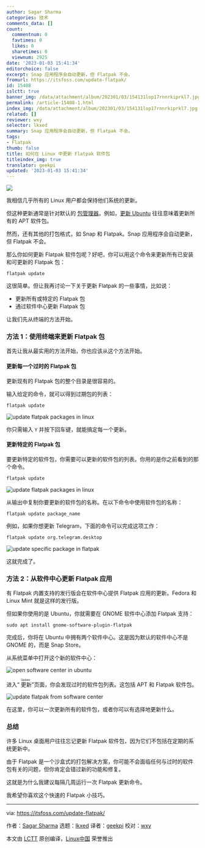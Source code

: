 ```yaml
---
author: Sagar Sharma
categories: 技术
comments_data: []
count:
  commentnum: 0
  favtimes: 0
  likes: 0
  sharetimes: 0
  viewnum: 2925
date: '2023-01-03 15:41:34'
editorchoice: false
excerpt: Snap 应用程序会自动更新，但 Flatpak 不会。
fromurl: https://itsfoss.com/update-flatpak/
id: 15408
islctt: true
banner_img: /data/attachment/album/202301/03/154131lop17rnnrkiprkl7.jpg
permalink: /article-15408-1.html
index_img: /data/attachment/album/202301/03/154131lop17rnnrkiprkl7.jpg.thumb.jpg
related: []
reviewer: wxy
selector: lkxed
summary: Snap 应用程序会自动更新，但 Flatpak 不会。
tags:
- Flatpak
thumb: false
title: 如何在 Linux 中更新 Flatpak 软件包
titleindex_img: true
translator: geekpi
updated: '2023-01-03 15:41:34'
---
```


![](/data/attachment/album/202301/03/154131lop17rnnrkiprkl7.jpg)


我相信几乎所有的 Linux 用户都会保持他们系统的更新。


但这种更新通常是针对默认的 [包管理器](https://itsfoss.com/package-manager/)。例如，[更新 Ubuntu](https://itsfoss.com/update-ubuntu/) 往往意味着更新所有的 APT 软件包。


然而，还有其他的打包格式，如 Snap 和 Flatpak。Snap 应用程序会自动更新，但 Flatpak 不会。


那么你如何更新 Flatpak 软件包呢？好吧，你可以用这个命令来更新所有已安装和可更新的 Flatpak 包：



```
flatpak update

```

这很简单。但让我再讨论一下关于更新 Flatpak 的一些事情，比如说：


* 更新所有或特定的 Flatpak 包
* 通过软件中心更新 Flatpak 包


让我们先从终端的方法开始。


### 方法 1：使用终端来更新 Flatpak 包


首先让我从最实用的方法开始，你也应该从这个方法开始。


#### 更新每一个过时的 Flatpak 包


更新现有的 Flatpak 包的整个目录是很容易的。


输入给定的命令，就可以得到过期包的列表：



```
flatpak update

```

![update flatpak packages in linux](/data/attachment/album/202301/03/154134vwxbzv9non79owx5.png)


你只需输入 `Y` 并按下回车键，就能搞定每一个更新。


#### 更新特定的 Flatpak 包


要更新特定的软件包，你需要可以更新的软件包的列表。你用的是你之前看到的那个命令。



```
flatpak update

```

![update flatpak packages in linux](/data/attachment/album/202301/03/154134vwxbzv9non79owx5.png)


从输出中复制你要更新的软件包的名称。在以下命令中使用软件包的名称：



```
flatpak update package_name

```

例如，如果你想更新 Telegram，下面的命令可以完成这项工作：



```
flatpak update org.telegram.desktop

```

![update specific package in flatpak](/data/attachment/album/202301/03/154134nk1u5l9o1kmw1him.png)


这就完成了。


### 方法 2：从软件中心更新 Flatpak 应用


有 Flatpak 内置支持的发行版会在软件中心提供 Flatpak 应用的更新。Fedora 和 Linux Mint 就是这样的发行版。


但如果你使用的是 Ubuntu，你就需要在 GNOME 软件中心添加 Flatpak 支持：



```
sudo apt install gnome-software-plugin-flatpak

```

完成后，你将在 Ubuntu 中拥有两个软件中心。这是因为默认的软件中心不是 GNOME 的，而是 Snap Store。


从系统菜单中打开这个新的软件中心：


![open software center in ubuntu](/data/attachment/album/202301/03/154135z7600a3okhrnj3ck.png)


进入“<ruby> 更新 <rt>  Update </rt></ruby>”页面，你会发现过时的软件包列表。这包括 APT 和 Flatpak 软件包。


![update flatpak from software center](/data/attachment/album/202301/03/154135s1kbbeex4jk7jvji.png)


在这里，你可以一次更新所有的软件包，或者你可以有选择地更新什么。


### 总结


许多 Linux 桌面用户往往忘记更新 Flatpak 软件包，因为它们不包括在定期的系统更新中。


由于 Flatpak 是一个沙盒式的打包解决方案，你可能不会面临任何与过时的软件包有关的问题，但你肯定会错过新的功能和修复。


这就是为什么我建议每隔几周运行一次 Flatpak 更新命令。


我希望你喜欢这个快速的 Flatpak 小技巧。




---


via: <https://itsfoss.com/update-flatpak/>


作者：[Sagar Sharma](https://itsfoss.com/author/sagar/) 选题：[lkxed](https://github.com/lkxed) 译者：[geekpi](https://github.com/geekpi) 校对：[wxy](https://github.com/wxy)


本文由 [LCTT](https://github.com/LCTT/TranslateProject) 原创编译，[Linux中国](https://linux.cn/) 荣誉推出